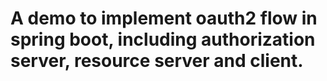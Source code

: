 # A demo to implement oauth2 flow in spring boot, including authorization server, resource server and client.
